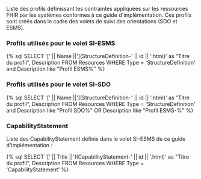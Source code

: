 Liste des profils définissant les contraintes appliquées sur les ressources FHIR par les systèmes conformes à ce guide d'implémentation. Ces profils sont créés dans le cadre des volets de suivi des orientations (SDO et ESMS).

### Profils utilisés pour le volet SI-ESMS
{% sql SELECT '[' || Name ||'](StructureDefinition-' || id || '.html)' as "Titre du profil", Description FROM Resources WHERE Type = 'StructureDefinition' and Description like "Profil ESMS%" %}
### Profils utilisés pour le volet SI-SDO
{% sql SELECT '[' || Name ||'](StructureDefinition-' || id || '.html)' as "Titre du profil", Description FROM Resources WHERE Type = 'StructureDefinition' and Description like "Profil SDO%" OR Description like "Profil ESMS-%" %}

### CapabilityStatement
Liste des CapabilityStatement définis dans le volet SI-ESMS de ce guide d'implémentation :

{% sql SELECT '[' || Title ||'](CapabilityStatement-' || id || '.html)' as "Titre du profil", Description FROM Resources WHERE Type = 'CapabilityStatement' %}